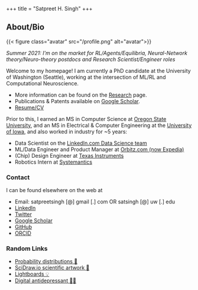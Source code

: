 +++
title = "Satpreet H. Singh"
+++

## About/Bio

{{< figure class="avatar" src="/profile.png" alt="avatar">}}

_Summer 2021: I'm on the market for RL/Agents/Equilibria, Neural-Network theory/Neuro-theory postdocs and Research Scientist/Engineer roles_

Welcome to my homepage! I am currently a PhD candidate at the University of Washington (Seattle), working at the intersection of ML/RL and Computational Neuroscience.
* More information can be found on the [Research](/research) page.
* Publications & Patents available on [Google Scholar](https://scholar.google.com/citations?user=S6wyhngAAAAJ&hl=en).
* [Resume/CV](https://drive.google.com/file/d/1qBMdnRe6wU1r--T23ZO2_i-TodvLnfe5/view?usp=sharing)

Prior to this, I earned an MS in Computer Science at [Oregon State University](https://eecs.oregonstate.edu), and an MS in Electrical & Computer Engineering at the [University of Iowa](https://ece.engineering.uiowa.edu), and also worked in industry for \~5 years:
* Data Scientist on the [LinkedIn.com Data Science team](https://engineering.linkedin.com/teams/data) 
* ML/Data Engineer and Product Manager at [Orbitz.com (now Expedia)](https://www.wired.com/2014/02/orbitz-labs/)
* (Chip) Design Engineer at [Texas Instruments](https://www.ti.com) 
* Robotics Intern at [Systemantics](http://www.systemantics.com)

### Contact
I can be found elsewhere on the web at
* Email: satpreetsingh [@] gmail [.] com OR satsingh [@] uw [.] edu
* [LinkedIn](https://www.linkedin.com/in/satpreetsingh)
* [Twitter](https://twitter.com/tweetsatpreet)
* [Google Scholar](https://scholar.google.com/citations?user=S6wyhngAAAAJ&hl=en)
* [GitHub](https://github.com/satpreetsingh)
* [ORCID](https://orcid.org/0000-0003-1867-4401)


### Random Links
* [Probability distributions 🗻](https://github.com/rasmusab/distribution_diagrams)
* [SciDraw.io scientific artwork 🐞](https://scidraw.io)
* [Lightboards 💡](https://twitter.com/tweetsatpreet/status/1302414554782076928)
* [Digital antidepressant 🐶🐱](https://www.reddit.com/r/aww/)



<!-- ## Research Interest

Lorem ipsum dolor sit amet, consectetur adipiscing elit. Aliquam finibus ipsum
ac erat aliquam dapibus. Vestibulum vehicula placerat ex, a consectetur odio
pharetra quis[^1]. Mauris id urna ante.

Fusce pharetra diam ac nisi aliquet, velegestas ex iaculis. Pellentesque
laoreet cursus tellus sed pellentesque. Praesent a rhoncus elit[^2]. Nunc
ipsum nisl, consequat sit amet pretium quis, gravida id ipsum.

## Publications

In chronological order:
1. F.Bar, J.Doe: Effects of having a placeholder of a name
2. S.Holmes, J.Watson: Consequences of living with a sociopath in London

## Typography

This is a [link](http://google.com). Something *italics* and something **bold**.

Here is a table:

Year | Award | Category
-----|-------|--------
2014 | Emmy  | Won Outstanding Lead Actor in a miniseries or a movie
2015 | BAFTA | Nominated for Best Leading Actor for Sherlock
2014 | Satellite | Won Best Actor miniseries or television film

Here is a horizontal rule:

---

Here is a blockquote:

> To a great mind, nothing is little

Here is a `code` block:

```python
def is_elementary():
  return True
```
 
## References

* Foo Bar: Head of Department, Placeholder Names, Lorem
* John Doe: Associate Professor, Department of Computer Science, Ipsum

[^1]: This is the first footnote.
[^2]: This is the second footnote.
-->

